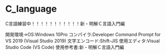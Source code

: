 # C_language
C言語練習中！！！！！！！！！！！新・明解Ｃ言語入門編

開発環境→OS:Windows 10Pro
        コンパイラ:Developer Command Prompt for VS 2019 (Visual Studio 2019)
        文字エンコード:Shift-JIS
        使用エディタ:Visual Studio Code (VS Code)
        使用参考書:新・明解Ｃ言語入門編
